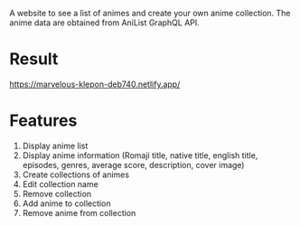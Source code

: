 A website to see a list of animes and create your own anime collection. The anime data are obtained from AniList GraphQL API.

# Result
https://marvelous-klepon-deb740.netlify.app/

# Features
1. Display anime list
2. Display anime information (Romaji title, native title, english title, episodes, genres, average score, description, cover image)
3. Create collections of animes
4. Edit collection name
5. Remove collection
6. Add anime to collection
7. Remove anime from collection
